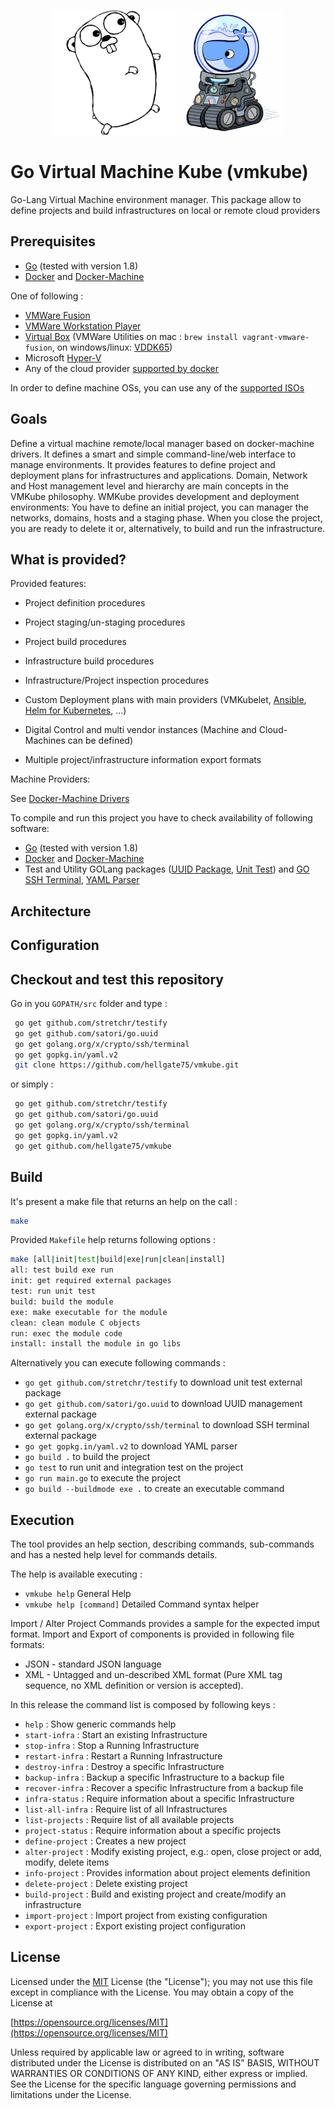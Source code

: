 <p align="center" style="width: 100%"><img width="200" height="200" src="/images/golang.png" />&nbsp;<img width="168" height="200" src="/images/docker-machine.png" /></p>

# Go Virtual Machine Kube (vmkube)

Go-Lang Virtual Machine environment manager. This package allow to define projects and build infrastructures on local or remote cloud providers


## Prerequisites

* [Go](https://golang.org/dl/) (tested with version 1.8)
* [Docker](https://www.docker.com/get-docker) and [Docker-Machine](https://docs.docker.com/machine/install-machine/)

One of following :
* [VMWare Fusion](https://my.vmware.com/en/web/vmware/info/slug/desktop_end_user_computing/vmware_fusion/8_0)
* [VMWare Workstation Player](https://my.vmware.com/en/web/vmware/free#desktop_end_user_computing/vmware_workstation_player/12_0)
* [Virtual Box](https://www.virtualbox.org/wiki/Downloads) (VMWare Utilities on mac : `brew install vagrant-vmware-fusion`, on windows/linux: [VDDK65](https://my.vmware.com/group/vmware/get-download?downloadGroup=VDDK65)) 
* Microsoft [Hyper-V](https://www.manageengine.com/free-hyper-v-configuration/documents.html)
* Any of the cloud provider [supported by docker](https://docs.docker.com/machine/drivers/)

In order to define machine OSs, you can use any of the [supported ISOs](https://docs.docker.com/machine/drivers/os-base/)

## Goals

Define a virtual machine remote/local manager based on docker-machine drivers. It defines a smart and simple command-line/web interface to manage environments. 
It provides features to define project and deployment plans for infrastructures and applications. 
Domain, Network and Host management level and hierarchy are main concepts in the VMKube philosophy.
WMKube provides development and deployment environments: You have to define an initial project, you can manager the networks, domains, hosts and a staging phase. 
When you close the project, you are ready to delete it or, alternatively, to build and run the infrastructure.

## What is provided?

Provided features:

* Project definition procedures

* Project staging/un-staging procedures

* Project build procedures

* Infrastructure build procedures

* Infrastructure/Project inspection procedures

* Custom Deployment plans with main providers (VMKubelet, [Ansible](http://docs.ansible.com/ansible/index.html), [Helm for Kubernetes](https://github.com/kubernetes/helm), ...)

* Digital Control and multi vendor instances (Machine and Cloud-Machines can be defined)

* Multiple project/infrastructure information export formats

Machine Providers:

See [Docker-Machine Drivers](https://docs.docker.com/machine/drivers/)

To compile and run this project you have to check availability of following software:
* [Go](https://golang.org/dl/) (tested with version 1.8)
* [Docker](https://www.docker.com/get-docker) and [Docker-Machine](https://docs.docker.com/machine/install-machine/)
* Test and Utility GOLang packages ([UUID Package](https://github.com/satori/go.uuid), [Unit Test](https://github.com/stretchr/testify)) and [GO SSH Terminal](http://golang.org/x/crypto/ssh/terminal), [YAML Parser](http://gopkg.in/yaml.v2)


## Architecture



## Configuration


## Checkout and test this repository

Go in you `GOPATH/src` folder and type :
```sh
 go get github.com/stretchr/testify
 go get github.com/satori/go.uuid
 go get golang.org/x/crypto/ssh/terminal
 go get gopkg.in/yaml.v2
 git clone https://github.com/hellgate75/vmkube.git

```
or simply :
```sh
 go get github.com/stretchr/testify
 go get github.com/satori/go.uuid
 go get golang.org/x/crypto/ssh/terminal
 go get gopkg.in/yaml.v2
 go get github.com/hellgate75/vmkube
```


## Build

It's present a make file that returns an help on the call :

```sh
make
```
Provided `Makefile` help returns following options :
```sh
make [all|init|test|build|exe|run|clean|install]
all: test build exe run
init: get required external packages
test: run unit test
build: build the module
exe: make executable for the module
clean: clean module C objects
run: exec the module code
install: install the module in go libs
```

Alternatively you can execute following commands :
 * `go get github.com/stretchr/testify` to download unit test external package
 * `go get github.com/satori/go.uuid` to download UUID management external package
 * `go get golang.org/x/crypto/ssh/terminal` to download SSH terminal external package
 * `go get gopkg.in/yaml.v2` to download YAML parser
 * `go build .` to build the project
 * `go test` to run unit and integration test on the project
 * `go run main.go` to execute the project
 * `go build --buildmode exe .` to create an executable command


## Execution

The tool provides an help section, describing commands, sub-commands and has a nested help level for commands details.

The help is available executing : 
* `vmkube help` General Help
* `vmkube help [command]` Detailed Command syntax helper

Import / Alter Project Commands provides a sample for the expected imput format. Import and Export of components is provided in following file formats:
* JSON - standard JSON language
* XML - Untagged and un-described XML format (Pure XML tag sequence, no XML definition or version is accepted).

In this release the command list is composed by following keys :
* `help` : Show generic commands help
* `start-infra` : Start an existing Infrastructure
* `stop-infra` : Stop a Running Infrastructure
* `restart-infra` : Restart a Running Infrastructure
* `destroy-infra` : Destroy a specific Infrastructure
* `backup-infra` : Backup a specific Infrastructure to a backup file
* `recover-infra` : Recover a specific Infrastructure from a backup file
* `infra-status` : Require information about a specific Infrastructure
* `list-all-infra` : Require list of all Infrastructures
* `list-projects` : Require list of all available projects
* `project-status` : Require information about a specific projects
* `define-project` : Creates a new project
* `alter-project` : Modify existing project, e.g.: open, close project or add, modify, delete items
* `info-project` : Provides information about project elements definition
* `delete-project` : Delete existing project
* `build-project` : Build and existing project and create/modify an infrastructure
* `import-project` : Import project from existing configuration
* `export-project` : Export existing project configuration

## License

Licensed under the [MIT](/LICENSE) License (the "License");
you may not use this file except in compliance with the License.
You may obtain a copy of the License at

[https://opensource.org/licenses/MIT](https://opensource.org/licenses/MIT)

Unless required by applicable law or agreed to in writing, software
distributed under the License is distributed on an "AS IS" BASIS,
WITHOUT WARRANTIES OR CONDITIONS OF ANY KIND, either express or implied.
See the License for the specific language governing permissions and
limitations under the License.
